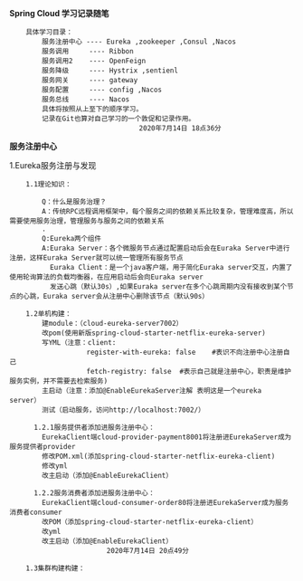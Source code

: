 **Spring Cloud 学习记录随笔**

        具体学习目录：
            服务注册中心 ---- Eureka ,zookeeper ,Consul ,Nacos
            服务调用     ---- Ribbon
            服务调用2    ---- OpenFeign
            服务降级     ---- Hystrix ,sentienl
            服务网关     ---- gateway
            服务配置     ---- config ,Nacos
            服务总线     ---- Nacos 
            具体将按照从上至下的顺序学习。
            记录在Git也算对自己学习的一个敦促和记录作用。
                                    2020年7月14日 18点36分            
                                    
                                    
**服务注册中心**

  1.Eureka服务注册与发现
    
        1.1理论知识：
        
            Q：什么是服务治理？
            A：传统RPC远程调用框架中，每个服务之间的依赖关系比较复杂，管理难度高，所以需要使用服务治理，管理服务与服务之间的依赖关系
            .
            Q:Eureka两个组件
            A:Euraka Server：各个微服务节点通过配置启动后会在Euraka Server中进行注册，这样Euraka Server就可以统一管理所有服务节点
              Euraka Client：是一个java客户端，用于简化Euraka server交互，内置了使用轮询算法的负载均衡器，在应用启动后会向Euraka server
              发送心跳（默认30s）,如果Euraka server在多个心跳周期内没有接收到某个节点的心跳，Euraka server会从注册中心删除该节点（默认90s）
              
        1.2单机构建：
            建module：（cloud-eureka-server7002）
            改pom(使用新版spring-cloud-starter-netflix-eureka-server)
            写YML（注意：client:
                       register-with-eureka: false    #表识不向注册中心注册自己
                       fetch-registry: false  #表示自己就是注册中心，职责是维护服务实例，并不需要去检索服务)
            主启动（注意：添加@EnableEurekaServer注解 表明这是一个eureka server）
            测试（启动服务，访问http://localhost:7002/）
            
          1.2.1服务提供者添加进服务注册中心：
            EurekaClient端cloud-provider-payment8001将注册进EurekaServer成为服务提供者provider
            修改POM.xml(添加spring-cloud-starter-netflix-eureka-client)
            修改yml 
            改主启动（添加@EnableEurekaClient）
            
          1.2.2服务消费者添加进服务注册中心：
            EurekaClient端cloud-consumer-order80将注册进EurekaServer成为服务消费者consumer
            改POM（添加spring-cloud-starter-netflix-eureka-client）
            改yml
            改主启动（添加@EnableEurekaClient）
                            2020年7月14日 20点49分    
                           
        1.3集群构建构建：     
          
